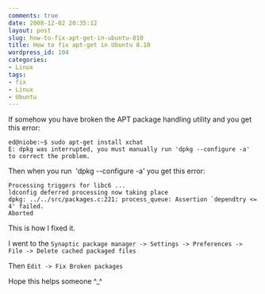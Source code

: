 ```yaml
---
comments: true
date: 2008-12-02 20:35:12
layout: post
slug: how-to-fix-apt-get-in-ubuntu-810
title: How to fix apt-get in Ubuntu 8.10
wordpress_id: 104
categories:
- Linux
tags:
- fix
- Linux
- Ubuntu
---
```


If somehow you have broken the APT package handling utility and you get this error:

	ed@niobe:~$ sudo apt-get install xchat
	E: dpkg was interrupted, you must manually run 'dpkg --configure -a' to correct the problem.

Then when you run  'dpkg --configure -a' you get this error:

	Processing triggers for libc6 ...
	ldconfig deferred processing now taking place
	dpkg: ../../src/packages.c:221: process_queue: Assertion `dependtry <= 4' failed.
	Aborted

This is how I fixed it.

I went to the `Synaptic package manager -> Settings -> Preferences -> File -> Delete cached packaged files`

Then `Edit -> Fix Broken packages`

Hope this helps someone ^_^

